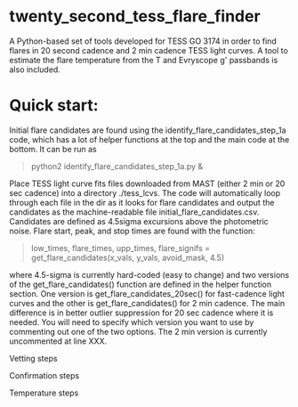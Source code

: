 # twenty_second_tess_flare_finder
A Python-based set of tools developed for TESS GO 3174 in order to find flares in 20 second cadence and 2 min cadence TESS light curves. A tool to estimate the flare temperature from the T and Evryscope g' passbands is also included.

# Quick start:
Initial flare candidates are found using the identify_flare_candidates_step_1a code, which has a lot of helper functions at the top and the main code at the bottom. It can be run as 
> python2 identify_flare_candidates_step_1a.py &

Place TESS light curve fits files downloaded from MAST (either 2 min or 20 sec cadence) into a directory ./tess_lcvs. The code will automatically loop through each file in the dir as it looks for flare candidates and output the candidates as the machine-readable file initial_flare_candidates.csv. Candidates are defined as 4.5sigma excursions above the photometric noise. Flare start, peak, and stop times are found with the function:
> low_times, flare_times, upp_times, flare_signifs = get_flare_candidates(x_vals, y_vals, avoid_mask, 4.5)

where 4.5-sigma is currently hard-coded (easy to change) and two versions of the get_flare_candidates() function are defined in the helper function section. One version is get_flare_candidates_20sec() for fast-cadence light curves and the other is get_flare_candidates() for 2 min cadence. The main difference is in better outlier suppression for 20 sec cadence where it is needed. You will need to specify which version you want to use by commenting out one of the two options. The 2 min version is currently uncommented at line XXX.

Vetting steps

Confirmation steps

Temperature steps

